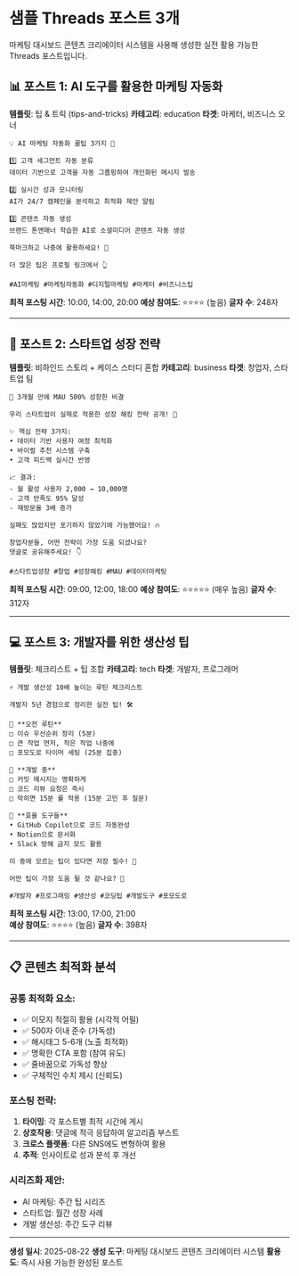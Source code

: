 # 샘플 Threads 포스트 3개

마케팅 대시보드 콘텐츠 크리에이터 시스템을 사용해 생성한 실전 활용 가능한 Threads 포스트입니다.

## 📊 포스트 1: AI 도구를 활용한 마케팅 자동화

**템플릿**: 팁 & 트릭 (tips-and-tricks)
**카테고리**: education
**타겟**: 마케터, 비즈니스 오너

```
💡 AI 마케팅 자동화 꿀팁 3가지 🚀

1️⃣ 고객 세그먼트 자동 분류
데이터 기반으로 고객을 자동 그룹핑하여 개인화된 메시지 발송

2️⃣ 실시간 성과 모니터링
AI가 24/7 캠페인을 분석하고 최적화 제안 알림

3️⃣ 콘텐츠 자동 생성
브랜드 톤앤매너 학습한 AI로 소셜미디어 콘텐츠 자동 생성

북마크하고 나중에 활용하세요! 📌

더 많은 팁은 프로필 링크에서 👆

#AI마케팅 #마케팅자동화 #디지털마케팅 #마케터 #비즈니스팁
```

**최적 포스팅 시간**: 10:00, 14:00, 20:00
**예상 참여도**: ⭐⭐⭐⭐ (높음)
**글자 수**: 248자

---

## 🚀 포스트 2: 스타트업 성장 전략

**템플릿**: 비하인드 스토리 + 케이스 스터디 혼합
**카테고리**: business
**타겟**: 창업자, 스타트업 팀

```
🎯 3개월 만에 MAU 500% 성장한 비결

우리 스타트업이 실제로 적용한 성장 해킹 전략 공개! 💪

✨ 핵심 전략 3가지:
• 데이터 기반 사용자 여정 최적화
• 바이럴 추천 시스템 구축  
• 고객 피드백 실시간 반영

📈 결과:
- 월 활성 사용자 2,000 → 10,000명
- 고객 만족도 95% 달성
- 재방문율 3배 증가

실패도 많았지만 포기하지 않았기에 가능했어요! 🔥

창업자분들, 어떤 전략이 가장 도움 되셨나요? 
댓글로 공유해주세요! 👇

#스타트업성장 #창업 #성장해킹 #MAU #데이터마케팅
```

**최적 포스팅 시간**: 09:00, 12:00, 18:00
**예상 참여도**: ⭐⭐⭐⭐⭐ (매우 높음)
**글자 수**: 312자

---

## 💻 포스트 3: 개발자를 위한 생산성 팁

**템플릿**: 체크리스트 + 팁 조합
**카테고리**: tech
**타겟**: 개발자, 프로그래머

```
⚡ 개발 생산성 10배 높이는 루틴 체크리스트

개발자 5년 경험으로 정리한 실전 팁! 🛠️

🌅 **오전 루틴**
□ 이슈 우선순위 정리 (5분)
□ 큰 작업 먼저, 작은 작업 나중에
□ 포모도로 타이머 세팅 (25분 집중)

🔧 **개발 중**  
□ 커밋 메시지는 명확하게
□ 코드 리뷰 요청은 즉시
□ 막히면 15분 룰 적용 (15분 고민 후 질문)

🚀 **효율 도구들**
• GitHub Copilot으로 코드 자동완성
• Notion으로 문서화 
• Slack 방해 금지 모드 활용

이 중에 모르는 팁이 있다면 저장 필수! 📌

어떤 팁이 가장 도움 될 것 같나요? 🤔

#개발자 #프로그래밍 #생산성 #코딩팁 #개발도구 #포모도로
```

**최적 포스팅 시간**: 13:00, 17:00, 21:00  
**예상 참여도**: ⭐⭐⭐⭐ (높음)
**글자 수**: 398자

---

## 📋 콘텐츠 최적화 분석

### 공통 최적화 요소:
- ✅ 이모지 적절히 활용 (시각적 어필)
- ✅ 500자 이내 준수 (가독성)
- ✅ 해시태그 5-6개 (노출 최적화)
- ✅ 명확한 CTA 포함 (참여 유도)
- ✅ 줄바꿈으로 가독성 향상
- ✅ 구체적인 수치 제시 (신뢰도)

### 포스팅 전략:
1. **타이밍**: 각 포스트별 최적 시간에 게시
2. **상호작용**: 댓글에 적극 응답하여 알고리즘 부스트
3. **크로스 플랫폼**: 다른 SNS에도 변형하여 활용
4. **추적**: 인사이트로 성과 분석 후 개선

### 시리즈화 제안:
- AI 마케팅: 주간 팁 시리즈
- 스타트업: 월간 성장 사례
- 개발 생산성: 주간 도구 리뷰

---

**생성 일시**: 2025-08-22
**생성 도구**: 마케팅 대시보드 콘텐츠 크리에이터 시스템
**활용도**: 즉시 사용 가능한 완성된 포스트